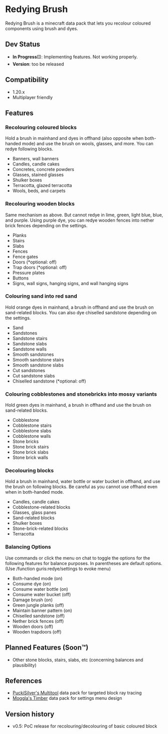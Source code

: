 # Redying Brush
Redying Brush is a minecraft data pack that lets you recolour coloured components using brush and dyes.

## Dev Status
* **In Progress**🟨: Implementing features. Not working properly.
* **Version**: too be released

## Compatibility
* 1.20.x
* Multiplayer friendly

## Features
### Recolouring coloured blocks
Hold a brush in mainhand and dyes in offhand (also opposite when both-handed mode) and use the brush on wools, glasses, and more. You can redye following blocks.
* Banners, wall banners
* Candles, candle cakes
* Concretes, concrete powders
* Glasses, stained glasses
* Shulker boxes
* Terracotta, glazed terracotta
* Wools, beds, and carpets

### Recolouring wooden blocks
Same mechanism as above. But cannot redye in lime, green, light blue, blue, and purple. Using purple dye, you can redye wooden fences into nether brick fences depending on the settings.
* Planks
* Stairs
* Slabs
* Fences
* Fence gates
* Doors (*optional: off)
* Trap doors (*optional: off)
* Pressure plates
* Buttons
* Signs, wall signs, hanging signs, and wall hanging signs

### Colouring sand into red sand
Hold orange dyes in mainhand, a brush in offhand and use the brush on sand-related blocks. You can also dye chiselled sandstone depending on the settings.
* Sand
* Sandstones
* Sandstone stairs
* Sandstone slabs
* Sandstone walls
* Smooth sandstones
* Smooth sandstone stairs
* Smooth sandstone slabs
* Cut sandstones
* Cut sandstone slabs
* Chiselled sandstone (*optional: off)

### Colouring cobblestones and stonebricks into mossy variants
Hold green dyes in mainhand, a brush in offhand and use the brush on sand-related blocks.
* Cobblestone
* Cobblestone stairs
* Cobblestone slabs
* Cobblestone walls
* Stone bricks
* Stone brick stairs
* Stone brick slabs
* Stone brick walls

### Decolouring blocks
Hold a brush in mainhand, water bottle or water bucket in offhand, and use the brush on following blocks. Be careful as you cannot use offhand even when in both-handed mode.
* Candles, candle cakes
* Cobblestone-related blocks
* Glasses, glass panes
* Sand-related blocks
* Shulker boxes
* Stone-brick-related blocks
* Terracotta

### Balancing Options
Use commands or click the menu on chat to toggle the options for the following features for balance purposes. In parentheses are default options. (Use /function guris:redye/settings to evoke menu)
* Both-handed mode (on)
* Consume dye (on)
* Consume water bottle (on)
* Consume water bucket (off)
* Damage brush (on)
* Green jungle planks (off)
* Maintain banner pattern (on)
* Chiselled sandstone (off)
* Nether brick fences (off)
* Wooden doors (off)
* Wooden trapdoors (off)

## Planned Features (Soon™)
* Other stone blocks, stairs, slabs, etc (concerning balances and plausibility)

## References
* [PuckiSilver's Multitool](https://www.planetminecraft.com/data-pack/multitool-every-tool-in-one-item/) data pack for targeted block ray tracing
* [Moggla's Timber](https://www.planetminecraft.com/data-pack/timber-datapack/) data pack for settings menu design

## Version history
* v0.5: PoC release for recolouring/decolouring of basic coloured block
